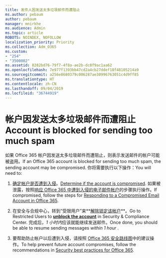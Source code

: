 ```yaml
---
title: 发件人因发送太多垃圾邮件而遭阻止
ms.author: pebaum
author: pebaum
manager: mnirkhe
ms.audience: Admin
ms.topic: article
ROBOTS: NOINDEX, NOFOLLOW
localization_priority: Priority
ms.collection: Adm_O365
ms.custom:
- "254"
- "3500002"
ms.assetid: 8282bd76-79f7-4f8a-ae2b-dc8f9ac1aa62
ms.openlocfilehash: 7e977f1393bb47cd2a4cb27ddef18f48105214a9
ms.sourcegitcommit: a256e8680379c006287ae30996763051c4d9ff85
ms.translationtype: HT
ms.contentlocale: zh-CN
ms.lasthandoff: 09/04/2019
ms.locfileid: "36744919"
---
```

# <a name="account-is-blocked-for-sending-too-much-spam"></a><span data-ttu-id="4c9a9-102">帐户因发送太多垃圾邮件而遭阻止</span><span class="sxs-lookup"><span data-stu-id="4c9a9-102">Account is blocked for sending too much spam</span></span>

<span data-ttu-id="4c9a9-103">如果 Office 365 帐户因发送太多垃圾邮件而遭阻止，则表示发送邮件的帐户可能被盗用。</span><span class="sxs-lookup"><span data-stu-id="4c9a9-103">If an Office 365 account is blocked for sending too much spam, the sending account may be compromised.</span></span> <span data-ttu-id="4c9a9-104">你将需要执行以下操作：</span><span class="sxs-lookup"><span data-stu-id="4c9a9-104">You will need to:</span></span>
  
1. <span data-ttu-id="4c9a9-105">[确定帐户是否遭到入侵](https://support.microsoft.com/help/2551603/how-to-determine-whether-your-office-365-account-has-been-compromised)。</span><span class="sxs-lookup"><span data-stu-id="4c9a9-105">[Determine if the account is compromised](https://support.microsoft.com/help/2551603/how-to-determine-whether-your-office-365-account-has-been-compromised).</span></span> <span data-ttu-id="4c9a9-106">如果被泄露，按照[响应 Office 365 中遭到入侵的电子邮件帐户](https://docs.microsoft.com/office365/securitycompliance/responding-to-a-compromised-email-account)的步骤执行操作。</span><span class="sxs-lookup"><span data-stu-id="4c9a9-106">If compromised, follow the steps for [Responding to a Compromised Email Account in Office 365](https://docs.microsoft.com/office365/securitycompliance/responding-to-a-compromised-email-account).</span></span>

2. <span data-ttu-id="4c9a9-107">在安全与合规中心，转到“受限用户”来**[解除锁定该帐户](https://protection.office.com/?hash=/restrictedusers)**。</span><span class="sxs-lookup"><span data-stu-id="4c9a9-107">Go to Restricted Users to **[unblock the account](https://protection.office.com/?hash=/restrictedusers)** in Security &amp; Compliance Center.</span></span> <span data-ttu-id="4c9a9-108">完成后，*1 小时内*应该就能继续发送邮件。</span><span class="sxs-lookup"><span data-stu-id="4c9a9-108">Once done, you should be able to resume sending messages  *within 1 hour*  .</span></span>

3. <span data-ttu-id="4c9a9-109">要帮助防止帐户以后遭到入侵，请按照 [Office 365 安全路线图](https://docs.microsoft.com/office365/securitycompliance/security-roadmap)中的建议操作。</span><span class="sxs-lookup"><span data-stu-id="4c9a9-109">To help prevent future account compromises, follow the recommendations in [Security best practices for Office 365](https://docs.microsoft.com/office365/securitycompliance/security-roadmap).</span></span>
  